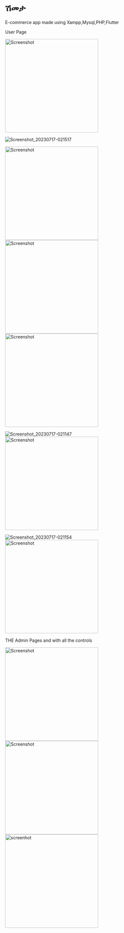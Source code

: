 # ሽመታ

E-commerce app made using Xampp,Mysql,PHP,Flutter

User Page

<img src="[https://github.com/yosephyonas/shmeta/assets/101545038/18cb5933-fc00-4faf-8bd8-536c1e2cf19b]" alt="Screenshot" width="300">

![Screenshot_20230717-021517]()

<img src="[https://github.com/yosephyonas/shmeta/assets/101545038/18cb5933-fc00-4faf-8bd8-536c1e2cf19b]" alt="Screenshot" width="300">

<img src="https://github.com/yosephyonas/shmeta/assets/101545038/0f699138-db82-47e2-9eda-dfe322296fd8" alt="Screenshot" width="300">

<img src="https://github.com/yosephyonas/shmeta/assets/101545038/e6d0d0c4-80b4-4f67-a9cf-c60de6ec4cdb" alt="Screenshot" width="300">

![Screenshot_20230717-021147]()
<img src="https://github.com/yosephyonas/shmeta/assets/101545038/2aa13cad-4b8a-4fc8-8e45-d2eeb8531cd3" alt="Screenshot" width="300">

![Screenshot_20230717-021154]()
<img src="https://github.com/yosephyonas/shmeta/assets/101545038/79fda890-9829-4692-ae0d-73c2cb032f87" alt="Screenshot" width="300">

THE Admin Pages and with all the controls

<img src="https://github.com/yosephyonas/shmeta/assets/101545038/18cb5933-fc00-4faf-8bd8-536c1e2cf19b" alt="Screenshot" width="300">
<img src="https://github.com/yosephyonas/shmeta/assets/101545038/44bbf5b1-5878-447e-b44e-68f169642a14" alt="Screenshot" width="300">
<img src = "https://github.com/yosephyonas/shmeta/assets/101545038/3e972a93-43c5-4595-a178-512b3eab9fb7" alt="screenhot" width="300">
